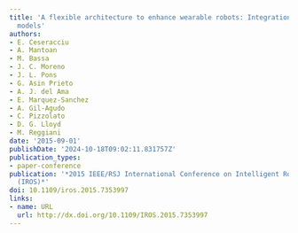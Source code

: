 ```yaml
---
title: 'A flexible architecture to enhance wearable robots: Integration of EMG-informed
  models'
authors:
- E. Ceseracciu
- A. Mantoan
- M. Bassa
- J. C. Moreno
- J. L. Pons
- G. Asin Prieto
- A. J. del Ama
- E. Marquez-Sanchez
- A. Gil-Agudo
- C. Pizzolato
- D. G. Lloyd
- M. Reggiani
date: '2015-09-01'
publishDate: '2024-10-18T09:02:11.831757Z'
publication_types:
- paper-conference
publication: '*2015 IEEE/RSJ International Conference on Intelligent Robots and Systems
  (IROS)*'
doi: 10.1109/iros.2015.7353997
links:
- name: URL
  url: http://dx.doi.org/10.1109/IROS.2015.7353997
---
```


